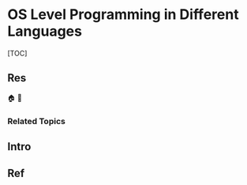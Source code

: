 # OS Level Programming in Different Languages

[TOC]



## Res
🏠 
🚧 


### Related Topics



## Intro



## Ref
